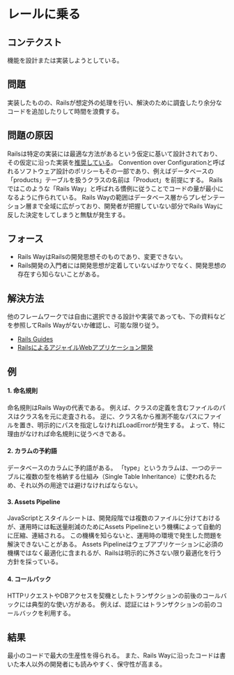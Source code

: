 レールに乗る
============

コンテクスト
------------

機能を設計または実装しようとしている。

問題
----

実装したものの、Railsが想定外の処理を行い、解決のために調査したり余分なコードを追加したりして時間を浪費する。

問題の原因
----------

Railsは特定の実装には最適な方法があるという仮定に基いて設計されており、その仮定に沿った実装を[推奨している](http://guides.rubyonrails.org/getting_started.html)。
Convention over Configurationと呼ばれるソフトウェア設計のポリシーもその一部であり、例えばデータベースの「products」テーブルを扱うクラスの名前は「Product」を前提にする。
Railsではこのような「Rails Way」と呼ばれる慣例に従うことでコードの量が最小になるように作られている。
Rails Wayの範囲はデータベース層からプレゼンテーション層まで全域に広がっており、開発者が把握していない部分でRails Wayに反した決定をしてしまうと無駄が発生する。

フォース
--------

* Rails WayはRailsの開発思想そのものであり、変更できない。
* Rails開発の入門者には開発思想が定着していないばかりでなく、開発思想の存在すら知らないことがある。

解決方法
--------

他のフレームワークでは自由に選択できる設計や実装であっても、下の資料などを参照してRails Wayがないか確認し、可能な限り従う。

* [Rails Guides](http://guides.rubyonrails.org/)
* [RailsによるアジャイルWebアプリケーション開発](http://www.amazon.co.jp/dp/4274068668)

例
--

#### 1. 命名規則

命名規則はRails Wayの代表である。
例えば、クラスの定義を含むファイルのパスはクラス名を元に走査される。
逆に、クラス名から推測不能なパスにファイルを置き、明示的にパスを指定しなければLoadErrorが発生する。
よって、特に理由がなければ命名規則に従うべきである。

#### 2. カラムの予約語

データベースのカラムに予約語がある。
「type」というカラムは、一つのテーブルに複数の型を格納する仕組み（Single Table Inheritance）に使われるため、それ以外の用途では避けなければならない。

#### 3. Assets Pipeline

JavaScriptとスタイルシートは、開発段階では複数のファイルに分けておけるが、運用時には転送量削減のためにAssets Pipelineという機構によって自動的に圧縮、連結される。
この機構を知らないと、運用時の環境で発生した問題を解決できないことがある。
Assets Pipelineはウェブアプリケーションに必須の機構ではなく最適化に含まれるが、Railsは明示的に外さない限り最適化を行う方針を採っている。

#### 4. コールバック

HTTPリクエストやDBアクセスを契機としたトランザクションの前後のコールバックには典型的な使い方がある。
例えば、認証にはトランザクションの前のコールバックを利用する。

結果
----

最小のコードで最大の生産性を得られる。
また、Rails Wayに沿ったコードは書いた本人以外の開発者にも読みやすく、保守性が高まる。
